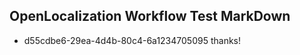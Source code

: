 ## OpenLocalization Workflow Test MarkDown
* d55cdbe6-29ea-4d4b-80c4-6a1234705095 
thanks!<!--HONumber=Mar16_HO2-->
